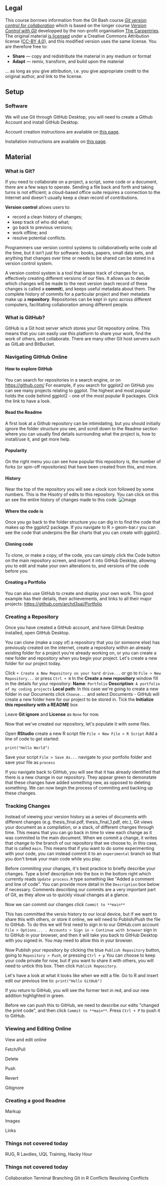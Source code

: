 ## Legal

This course borrows information from the Git Bash course _[Git version control for collaboration](https://github.com/uqlibrary/technology-training/blob/master/Git/git.md)_ which is based on the longer course _[Version Control with Git](http://swcarpentry.github.io/git-novice/)_ developped by the non-profit organisation [The Carpentries](http://carpentries.org/). The original material [is licensed](https://software-carpentry.org/license/) under a Creative Commons Attribution license ([CC-BY 4.0](https://creativecommons.org/licenses/by/4.0/legalcode)), and this modified version uses the same license. You are therefore free to:

* **Share** — copy and redistribute the material in any medium or format
* **Adapt** — remix, transform, and build upon the material

... as long as you give attribution, i.e. you give appropriate credit to the original author, and link to the license.

## Setup

### Software

We will use Git through GitHub Desktop, you will need to create a Github Account and install GitHub Desktop.

Account creation instructions are available on [this page](https://docs.github.com/en/get-started/signing-up-for-github/signing-up-for-a-new-github-account).

Installation instructions are available on [this page](https://docs.github.com/en/desktop/installing-and-configuring-github-desktop/installing-and-authenticating-to-github-desktop/installing-github-desktop).

## Material

### What is Git?

If you need to collaborate on a project, a script, some code or a document, there are a few ways to operate. Sending a file back and forth and taking turns is not efficient; a cloud-based office suite requires a connection to the Internet and doesn't usually keep a clean record of contributions.

**Version control** allows users to:

* record a clean history of changes;
* keep track of who did what;
* go back to previous versions;
* work offline; and
* resolve potential conflicts.

Programmers use version control systems to collaborativelly write code all the time, but it isn’t just for software: books, papers, small data sets, and anything that changes over time or needs to be shared can be stored in a version control system.

A version control system is a tool that keeps track of changes for us, effectively creating different versions of our files. It allows us to decide which changes will be made to the next version (each record of these changes is called a **commit**), and keeps useful metadata about them. The complete history of commits for a particular project and their metadata make up a **repository**. Repositories can be kept in sync across different computers, facilitating collaboration among different people.


### What is GitHub?

GitHub is a Git host server which stores your Git repository online. This means that you can easily use this platform to share your work, find the work of others, and collaborate. There are many other Git host servers such as GitLab and BitBucket.

### Navigating GitHub Online

#### How to explore GitHub
You can search for repositories in a search engine, or on https://github.com/
For example, if you search for ggplot2 on GitHub you can see many projects relating to ggplot.
The highest and most popular holds the code behind ggplot2 - one of the most popular R packages.
Click the link to have a look.

#### Read the Readme
A first look at a Github repository can be intimidating, but you should initially ignore the folder structure you see, and scroll down to the Readme section where you can usually find details surrounding what the project is, how to install/use it, and get more help.

#### Popularity
On the right menu you can see how popular this repository is, the number of forks (or spin-off repositories) that have been created from this, and more.

#### History
Near the top of the repository you will see a clock icon followed by some numbers. This is the Hisotry of edits to this repository. You can click on this an see the entire history of changes made to this code.
![image](https://user-images.githubusercontent.com/67612228/182783554-5abc6679-8e1e-4fcd-bae3-9347bb46e72a.png)

#### Where the code is 
Once you go back to the folder structure you can dig in to find the code that makes up the ggplot2 package. If you navigate to R > geom-bar.r you can see the code that underpins the Bar charts that you can create with ggplot2.

#### Cloning code
To clone, or make a copy, of the code, you can simply click the Code button on the main repository screen, and import it into GitHub Desktop, allowing you to edit and make your own alterations to, and versions of the code before you.

#### Creating a Portfolio
You can also use GitHub to create and display your own work. This good example has their details, their achievements, and links to all their major projects: 
https://github.com/archd3sai/Portfolio

### Creating a Repository

Once you have created a GitHub account, and have GitHub Desktop installed, open GitHub Desktop.

You can clone (make a copy of) a repository that you (or someone else) has previously created on the internet, create a repository within an already existing folder for a project you're already working on, or you can create a new folder and repository when you begin your project.
Let's create a new folder for our project today.

Click `+ Create a New Repository on your hard drive...` or go to `File > New Repository...` or press `Ctrl + N`
In the **Create a new repository** window fill in the details for your repository:
**Name**: `Portfolio`
**Description**: `A portfolio of my coding projects`
**Local path**: In this case we're going to create a new folder in our Documents click `Choose...` and select Documents - GitHub will create a new folder here for our project to be stored in.
Tick the **Initialize this repository with a README** box

Leave **Git ignore** and **License** as `None` for now.

Now that we've created our repository, let's populate it with some files.

Open **RStudio** create a new R script file `File > New File > R Script`
Add a line of code to get started: 
  ```# a basic R comment 
  print("Hello World")
  ```

Save your script `File > Save As...` navigate to your portfolio folder and save your file as `process`

If you navigate back to GitHub, you will see that it has already identified that there is a new change in our repository. They appear green to demonstate that these changes have added something new, as opposed to deleting something. We can now begin the process of commiting and backing up these changes.


### Tracking Changes

Instead of viewing your version history as a series of documents with different changes (e.g. thesis_final.pdf, thesis_final_1.pdf, etc.), Git views your document as a compilation, or a stack, of different changes through time. This means that you can go back in time to view each change as it was commited to the main document. 
When we commit a change, it writes that change to the branch of our repository that we choose to, in this case, that is called `main`. This means that if you want to do some experimenting with your code, you can instead commit it to an `experimental` branch so that you don't break your main code while you play. 

Before commiting your changes, it's best practice to briefly describe your changes. Type a brief description into the box in the bottom right which currently reads `Update process.R` type something like "Added a comment and line of code". You can provide more detail in the `Description` box below if necessary. 
Comments describing our commits are a very important part of Git, as they allow us to quickly visual changes at a glance.

Now we can commit our changes click `Commit to **main**`

This has committed the versio history to our local device, but if we want to share this with others, or store it online, we will need to Publish/Push the file to GitHub. 
To do this we will first need to sign in to our GitHub.com account `File > Options... . Accounts > Sign in > Continue with browser` sign in to GitHub in your browser, and then it will take you back to GitHub Desktop with you signed in. You may need to allow this in your browser.

Now Publish your repository by clicking the blue `Publish Repository` button, going to `Repository > Push`, or pressing `Ctrl + p`
You can choose to keep your code private for now, but if you want to share it with others, you will need to untick this box. Then click `Publish Repository`.

Let's have a look at what it looks like when we edit a file.
Go to R and insert edit our previous line to: `print("Hello GitHub")`

If you return to GitHub, you will see the former text in red, and our new addition highlighted in green.

Before we can push this to GitHub, we need to describe our edits "changed the print code", and then click `Commit to **main**`. Press `Ctrl + P` to push it to GitHub.

### Viewing and Editing Online



View and edit online

Fetch/Pull

Delete

Push

Revert

Gitignore

### Creating a good Readme

Markup

Images

Links


### Things not covered today

RUG, R Lavdies, UQL Training, Hacky Hour

### Things not covered today

Collaboration
Terminal
Branching
Git in R
Conflicts
Resolving Conflicts


